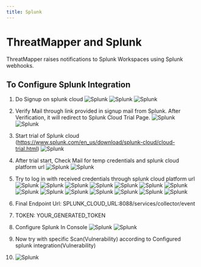 ```yaml
---
title: Splunk
---
```


# ThreatMapper and Splunk

ThreatMapper raises notifications to Splunk Workspaces using Splunk webhooks.

## To Configure Splunk Integration


1. Do Signup on splunk cloud
   ![Splunk](../img/integrations-splunk-1.png)
   ![Splunk](../img/integrations-splunk-2.png)
   ![Splunk](../img/integrations-splunk-3.png)

2. Verify Mail through link provided in signup mail from Splunk. After Verification, it will redirect to Splunk Cloud Trial Page.
   ![Splunk](../img/integrations-splunk-4.png)
   ![Splunk](../img/integrations-splunk-5.png)

3. Start trial of Splunk cloud (https://www.splunk.com/en_us/download/splunk-cloud/cloud-trial.html)
   ![Splunk](../img/integrations-splunk-6.png)

4. After trial start, Check Mail for temp credentials and splunk cloud platform url
   ![Splunk](../img/integrations-splunk-7.png)
   ![Splunk](../img/integrations-splunk-8.png)

5. Try to log in with received credentials through splunk cloud platform url
   ![Splunk](../img/integrations-splunk-9.png)
   ![Splunk](../img/integrations-splunk-10.png)
   ![Splunk](../img/integrations-splunk-11.png)
   ![Splunk](../img/integrations-splunk-12.png)
   ![Splunk](../img/integrations-splunk-13.png)
   ![Splunk](../img/integrations-splunk-14.png)
   ![Splunk](../img/integrations-splunk-15.png)
   ![Splunk](../img/integrations-splunk-16.png)
   ![Splunk](../img/integrations-splunk-17.png)
   ![Splunk](../img/integrations-splunk-18.png)
   ![Splunk](../img/integrations-splunk-19.png)
   ![Splunk](../img/integrations-splunk-20.png)
   ![Splunk](../img/integrations-splunk-21.png)
   ![Splunk](../img/integrations-splunk-22.png)

6. Final Endpoint Url: SPLUNK_CLOUD_URL:8088/services/collector/event

7. TOKEN: YOUR_GENERATED_TOKEN

8. Configure Splunk In Console
   ![Splunk](../img/integrations-splunk-23.png)
   ![Splunk](../img/integrations-splunk-24.png)

9. Now try with specific Scan(Vulnerability) according to Configured splunk integration(Vulnerability)

10. ![Splunk](../img/integrations-splunk-25.png)
